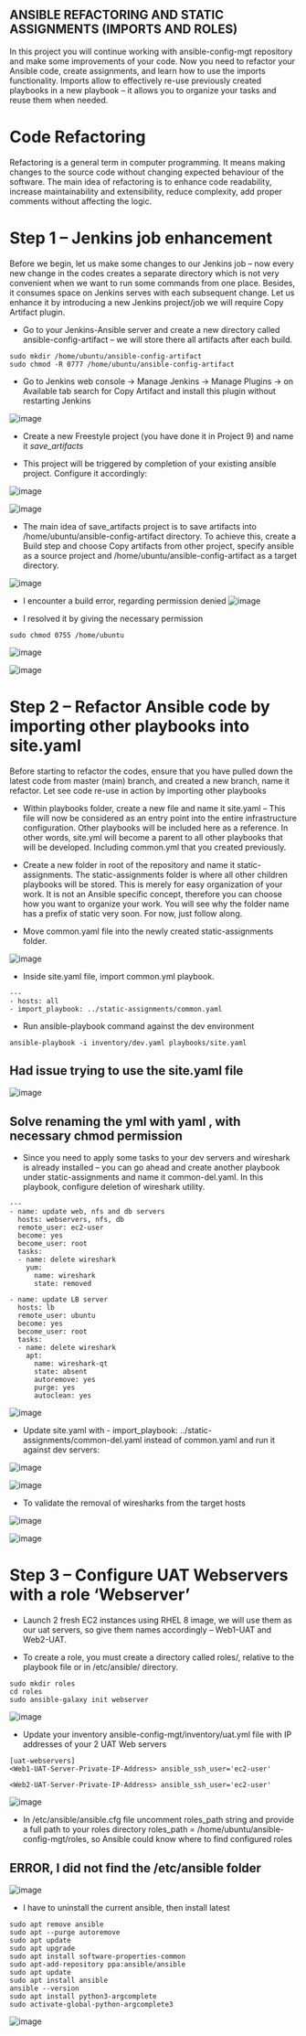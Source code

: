 ## ANSIBLE REFACTORING AND STATIC ASSIGNMENTS (IMPORTS AND ROLES)

In this project you will continue working with ansible-config-mgt repository and make some improvements of your code. Now you need to refactor your Ansible code, create assignments, and learn how to use the imports functionality. Imports allow to effectively re-use previously created playbooks in a new playbook – it allows you to organize your tasks and reuse them when needed.

# Code Refactoring
Refactoring is a general term in computer programming. It means making changes to the source code without changing expected behaviour of the software. The main idea of refactoring is to enhance code readability, increase maintainability and extensibility, reduce complexity, add proper comments without affecting the logic.

# Step 1 – Jenkins job enhancement
Before we begin, let us make some changes to our Jenkins job – now every new change in the codes creates a separate directory which is not very convenient when we want to run some commands from one place. Besides, it consumes space on Jenkins serves with each subsequent change. Let us enhance it by introducing a new Jenkins project/job we will require Copy Artifact plugin.

* Go to your Jenkins-Ansible server and create a new directory called ansible-config-artifact – we will store there all artifacts after each build.
```
sudo mkdir /home/ubuntu/ansible-config-artifact
sudo chmod -R 0777 /home/ubuntu/ansible-config-artifact
```

* Go to Jenkins web console -> Manage Jenkins -> Manage Plugins -> on Available tab search for Copy Artifact and install this plugin without restarting Jenkins

![image](https://user-images.githubusercontent.com/71001536/167598156-b9e4baa7-e000-4245-9e86-8c72b7d94084.png)

* Create a new Freestyle project (you have done it in Project 9) and name it *save_artifacts*

* This project will be triggered by completion of your existing ansible project. Configure it accordingly:

![image](https://user-images.githubusercontent.com/71001536/167599782-ab17bd13-17bd-4f88-8bc8-1300136667f4.png)

![image](https://user-images.githubusercontent.com/71001536/167599964-408d0afe-671e-4a2d-9221-d323ea2cb650.png)

* The main idea of save_artifacts project is to save artifacts into /home/ubuntu/ansible-config-artifact directory. To achieve this, create a Build step and choose Copy artifacts from other project, specify ansible as a source project and /home/ubuntu/ansible-config-artifact as a target directory.

![image](https://user-images.githubusercontent.com/71001536/167600784-4c0b4726-5cf0-4379-9777-a21cdc4bd73d.png)

* I encounter a build error, regarding permission denied 
![image](https://user-images.githubusercontent.com/71001536/167605195-dd6a84a1-8289-4445-ba39-49139750adbc.png)

* I resolved it by giving the necessary permission

`sudo chmod 0755 /home/ubuntu`

![image](https://user-images.githubusercontent.com/71001536/167605736-1a5f9e1a-07a5-476e-b8c3-a475db159c09.png)

![image](https://user-images.githubusercontent.com/71001536/167605954-e25f0f15-c8ae-4cf5-baf8-aa6416339ccd.png)

# Step 2 – Refactor Ansible code by importing other playbooks into site.yaml

Before starting to refactor the codes, ensure that you have pulled down the latest code from master (main) branch, and created a new branch, name it refactor.
Let see code re-use in action by importing other playbooks

* Within playbooks folder, create a new file and name it site.yaml – This file will now be considered as an entry point into the entire infrastructure configuration. Other playbooks will be included here as a reference. In other words, site.yml will become a parent to all other playbooks that will be developed. Including common.yml that you created previously. 

* Create a new folder in root of the repository and name it static-assignments. The static-assignments folder is where all other children playbooks will be stored. This is merely for easy organization of your work. It is not an Ansible specific concept, therefore you can choose how you want to organize your work. You will see why the folder name has a prefix of static very soon. For now, just follow along.

* Move common.yaml file into the newly created static-assignments folder.

![image](https://user-images.githubusercontent.com/71001536/167611202-015a2c94-e886-48b3-ac24-5e3fa8e554e5.png)


* Inside site.yaml file, import common.yml playbook.

```
---
- hosts: all
- import_playbook: ../static-assignments/common.yaml
```
* Run ansible-playbook command against the dev environment

`ansible-playbook -i inventory/dev.yaml playbooks/site.yaml`

## Had issue trying to use the site.yaml file 

![image](https://user-images.githubusercontent.com/71001536/167614229-8c4d4183-509e-4c82-b48b-8905c508eb9d.png)

## Solve renaming the yml with yaml , with necessary chmod permission


* Since you need to apply some tasks to your dev servers and wireshark is already installed – you can go ahead and create another playbook under static-assignments and name it common-del.yaml. In this playbook, configure deletion of wireshark utility.

```
---
- name: update web, nfs and db servers
  hosts: webservers, nfs, db
  remote_user: ec2-user
  become: yes
  become_user: root
  tasks:
  - name: delete wireshark
    yum:
      name: wireshark
      state: removed

- name: update LB server
  hosts: lb
  remote_user: ubuntu
  become: yes
  become_user: root
  tasks:
  - name: delete wireshark
    apt:
      name: wireshark-qt
      state: absent
      autoremove: yes
      purge: yes
      autoclean: yes
```

![image](https://user-images.githubusercontent.com/71001536/167617214-f58eb0bb-a7e1-48e9-a5fb-ae6bc93a9b0b.png)

* Update site.yaml with - import_playbook: ../static-assignments/common-del.yaml instead of common.yaml and run it against dev servers:

![image](https://user-images.githubusercontent.com/71001536/167617682-44c7ef42-9353-4dab-a70e-2e1690ab7fee.png)

![image](https://user-images.githubusercontent.com/71001536/167617964-c3c7f0a4-58ee-4ff8-ba30-85b8207c8c54.png)

* To validate the removal of wiresharks from the target hosts

![image](https://user-images.githubusercontent.com/71001536/167618481-f06f6fa9-7f37-4607-bca4-bc9b22343b0a.png)

![image](https://user-images.githubusercontent.com/71001536/167618560-6e05cd2a-a4c3-4049-87a7-841125b29731.png)

# Step 3 – Configure UAT Webservers with a role ‘Webserver’

* Launch 2 fresh EC2 instances using RHEL 8 image, we will use them as our uat servers, so give them names accordingly – Web1-UAT and Web2-UAT.

* To create a role, you must create a directory called roles/, relative to the playbook file or in /etc/ansible/ directory.

```
sudo mkdir roles
cd roles
sudo ansible-galaxy init webserver
```
![image](https://user-images.githubusercontent.com/71001536/167620984-8101df76-01ba-4c6b-86fa-43eac1524cb9.png)

* Update your inventory ansible-config-mgt/inventory/uat.yml file with IP addresses of your 2 UAT Web servers
```
[uat-webservers]
<Web1-UAT-Server-Private-IP-Address> ansible_ssh_user='ec2-user' 

<Web2-UAT-Server-Private-IP-Address> ansible_ssh_user='ec2-user' 
```
![image](https://user-images.githubusercontent.com/71001536/167621993-28a28114-0094-47fd-b682-2e391442e309.png)

* In /etc/ansible/ansible.cfg file uncomment roles_path string and provide a full path to your roles directory roles_path    = /home/ubuntu/ansible-config-mgt/roles, so Ansible could know where to find configured roles
## ERROR, I did not find the /etc/ansible folder 

![image](https://user-images.githubusercontent.com/71001536/167633444-b1f6b148-c42b-477c-a6b3-41726283dcd2.png)

* I have to uninstall the current ansible, then install latest

```
sudo apt remove ansible
sudo apt --purge autoremove
sudo apt update
sudo apt upgrade
sudo apt install software-properties-common
sudo apt-add-repository ppa:ansible/ansible
sudo apt update
sudo apt install ansible
ansible --version
sudo apt install python3-argcomplete
sudo activate-global-python-argcomplete3
```

![image](https://user-images.githubusercontent.com/71001536/167633222-18e91773-c29d-4181-b50c-deb5b8255bfa.png)




